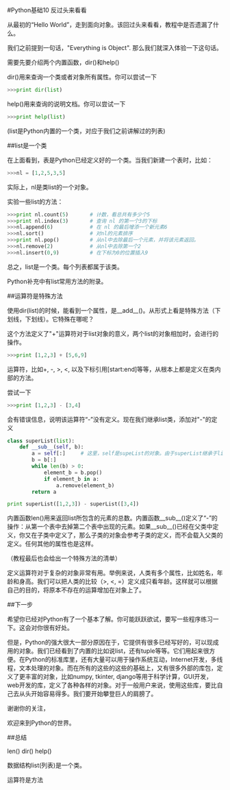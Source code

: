 #Python基础10 反过头来看看

从最初的“Hello World”，走到面向对象。该回过头来看看，教程中是否遗漏了什么。

我们之前提到一句话，"Everything is Object". 那么我们就深入体验一下这句话。

 

需要先要介绍两个内置函数，dir()和help()

dir()用来查询一个类或者对象所有属性。你可以尝试一下

```python
>>>print dir(list)
```

help()用来查询的说明文档。你可以尝试一下

```python
>>>print help(list)
```

(list是Python内置的一个类，对应于我们之前讲解过的列表)


##list是一个类

在上面看到，表是Python已经定义好的一个类。当我们新建一个表时，比如：

```python
>>>nl = [1,2,5,3,5]
```

实际上，nl是类list的一个对象。

实验一些list的方法：

```python
>>>print nl.count(5)       # 计数，看总共有多少个5
>>>print nl.index(3)       # 查询 nl 的第一个3的下标
>>>nl.append(6)            # 在 nl 的最后增添一个新元素6
>>>nl.sort()               # 对nl的元素排序
>>>print nl.pop()          # 从nl中去除最后一个元素，并将该元素返回。
>>>nl.remove(2)            # 从nl中去除第一个2
>>>nl.insert(0,9)          # 在下标为0的位置插入9
```
总之，list是一个类。每个列表都属于该类。

Python补充中有list常用方法的附录。

 

##运算符是特殊方法

使用dir(list)的时候，能看到一个属性，是__add__()。从形式上看是特殊方法（下划线，下划线）。它特殊在哪呢？

这个方法定义了"+"运算符对于list对象的意义，两个list的对象相加时，会进行的操作。

```python
>>>print [1,2,3] + [5,6,9]
```
 

运算符，比如+, -, >, <, 以及下标引用[start:end]等等，从根本上都是定义在类内部的方法。

 

尝试一下
```python
>>>print [1,2,3] - [3,4]
```

会有错误信息，说明该运算符“-”没有定义。现在我们继承list类，添加对"-"的定义

```python
class superList(list):
    def __sub__(self, b):
        a = self[:]     # 这里，self是supeList的对象。由于superList继承于list，它可以利用和list[:]相同的引用方法来表示整个对象。
        b = b[:]        
        while len(b) > 0:
            element_b = b.pop()
            if element_b in a:
                a.remove(element_b)
        return a

print superList([1,2,3]) - superList([3,4])
```
内置函数len()用来返回list所包含的元素的总数。内置函数__sub__()定义了“-”的操作：从第一个表中去掉第二个表中出现的元素。如果__sub__()已经在父类中定义，你又在子类中定义了，那么子类的对象会参考子类的定义，而不会载入父类的定义。任何其他的属性也是这样。

（教程最后也会给出一个特殊方法的清单）

定义运算符对于复杂的对象非常有用。举例来说，人类有多个属性，比如姓名，年龄和身高。我们可以把人类的比较（>, <, =）定义成只看年龄。这样就可以根据自己的目的，将原本不存在的运算增加在对象上了。

##下一步

希望你已经对Python有了一个基本了解。你可能跃跃欲试，要写一些程序练习一下。这会对你很有好处。

但是，Python的强大很大一部分原因在于，它提供有很多已经写好的，可以现成用的对象。我们已经看到了内置的比如说list，还有tuple等等。它们用起来很方便。在Python的标准库里，还有大量可以用于操作系统互动，Internet开发，多线程，文本处理的对象。而在所有的这些的这些的基础上，又有很多外部的库包，定义了更丰富的对象，比如numpy, tkinter, django等用于科学计算，GUI开发，web开发的库，定义了各种各样的对象。对于一般用户来说，使用这些库，要比自己去从头开始容易得多。我们要开始攀登巨人的肩膀了。

谢谢你的关注，

欢迎来到Python的世界。

 

##总结

len() dir() help()

数据结构list(列表)是一个类。

运算符是方法
